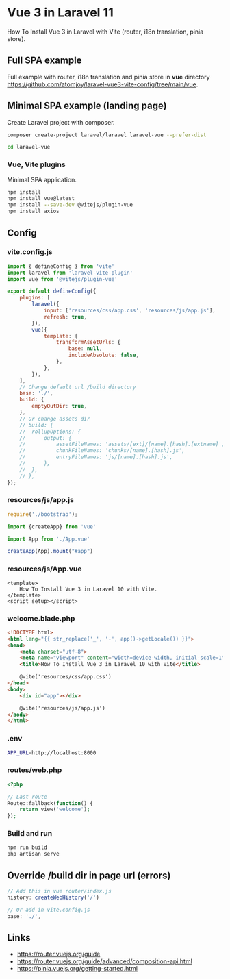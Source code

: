 # Vue 3 in Laravel 11

How To Install Vue 3 in Laravel with Vite (router, i18n translation, pinia store).

## Full SPA example

Full example with router, i18n translation and pinia store in **vue** directory <https://github.com/atomjoy/laravel-vue3-vite-config/tree/main/vue>.

## Minimal SPA example (landing page)

Create Laravel project with composer.

```sh
composer create-project laravel/laravel laravel-vue --prefer-dist

cd laravel-vue
```

### Vue, Vite plugins

Minimal SPA application.

```sh
npm install
npm install vue@latest
npm install --save-dev @vitejs/plugin-vue
npm install axios
```

## Config

### vite.config.js

```js
import { defineConfig } from 'vite'
import laravel from 'laravel-vite-plugin'
import vue from '@vitejs/plugin-vue'

export default defineConfig({
	plugins: [
		laravel({
			input: ['resources/css/app.css', 'resources/js/app.js'],
			refresh: true,
		}),
		vue({
			template: {
				transformAssetUrls: {
					base: null,
					includeAbsolute: false,
				},
			},
		}),
	],
	// Change default url /build directory
	base: './', 
	build: {
		emptyOutDir: true,
	},
	// Or change assets dir
	// build: {
	// 	rollupOptions: {
	// 		output: {
	// 			assetFileNames: 'assets/[ext]/[name].[hash].[extname]',
	// 			chunkFileNames: 'chunks/[name].[hash].js',
	// 			entryFileNames: 'js/[name].[hash].js',
	// 		},
	// 	},
	// },
});
```

### resources/js/app.js

```js
require('./bootstrap');

import {createApp} from 'vue'

import App from './App.vue'

createApp(App).mount("#app")
```

### resources/js/App.vue

```vue
<template>
    How To Install Vue 3 in Laravel 10 with Vite.
</template>
<script setup></script>
```

### welcome.blade.php

```html
<!DOCTYPE html>
<html lang="{{ str_replace('_', '-', app()->getLocale()) }}">
<head>
    <meta charset="utf-8">
    <meta name="viewport" content="width=device-width, initial-scale=1">
    <title>How To Install Vue 3 in Laravel 10 with Vite</title>

    @vite('resources/css/app.css')
</head>
<body>
    <div id="app"></div>

    @vite('resources/js/app.js')
</body>
</html>
```

### .env

```sh
APP_URL=http://localhost:8000
```

### routes/web.php

```php
<?php

// Last route
Route::fallback(function() {
    return view('welcome');
});
```

### Build and run

```sh
npm run build
php artisan serve
```

## Override /build dir in page url (errors)

```js
// Add this in vue router/index.js
history: createWebHistory('/')

// Or add in vite.config.js
base: './', 
```

## Links

- <https://router.vuejs.org/guide>
- <https://router.vuejs.org/guide/advanced/composition-api.html>
- <https://pinia.vuejs.org/getting-started.html>
